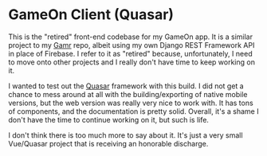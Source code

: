 # GameOn Client (Quasar)

This is the "retired" front-end codebase for my GameOn app. It is a similar project to my [Gamr](https://github.com/gargrave/gamr) repo, albeit using my own Django REST Framework API in place of Firebase. I refer to it as "retired" because, unfortunately, I need to move onto other projects and I really don't have time to keep working on it.

I wanted to test out the [Quasar](https://github.com/quasarframework/quasar) framework with this build. I did not get a chance to mess around at all with the building/exporting of native mobile versions, but the web version was really very nice to work with. It has tons of components, and the documentation is pretty solid. Overall, it's a shame I don't have the time to continue working on it, but such is life.

I don't think there is too much more to say about it. It's just a very small Vue/Quasar project that is receiving an honorable discharge.
